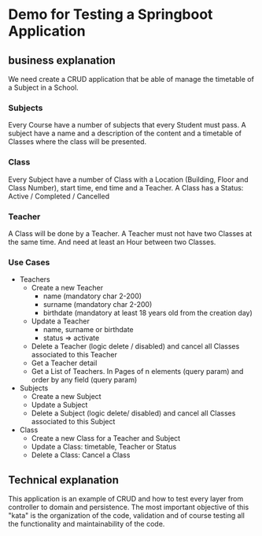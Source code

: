 # Demo for Testing a Springboot Application

## business explanation
We need create a CRUD application that be able of manage the timetable of a Subject in a School.

### Subjects
Every Course have a number of subjects that every Student must pass.
A subject have a name and a description of the content and a timetable of Classes where the 
class will be presented.

### Class
Every Subject have a number of Class with a Location (Building, Floor and Class Number), start time, 
end time and a Teacher. A Class has a Status: Active / Completed / Cancelled

### Teacher
A Class will be done by a Teacher. A Teacher must not have two Classes at the same time.
And need at least an Hour between two Classes.

### Use Cases
+ Teachers
  + Create a new Teacher 
    + name (mandatory char 2-200)
    + surname (mandatory char 2-200)
    + birthdate (mandatory at least 18 years old from the creation day)
  + Update a Teacher
    + name, surname or birthdate
    + status => activate
  + Delete a Teacher (logic delete / disabled) and cancel all Classes associated to this Teacher
  + Get a Teacher detail
  + Get a List of Teachers. In Pages of n elements (query param) and order by any field (query param)
+ Subjects
  + Create a new Subject
  + Update a Subject
  + Delete a Subject (logic delete/ disabled) and cancel all Classes associated to this Subject
+ Class
  + Create a new Class for a Teacher and Subject
  + Update a Class: timetable, Teacher or Status
  + Delete a Class: Cancel a Class

## Technical explanation
This application is an example of CRUD and how to test every layer from controller to domain and persistence.
The most important objective of this "kata" is the organization of the code, validation and of course 
testing all the functionality and maintainability of the code.

